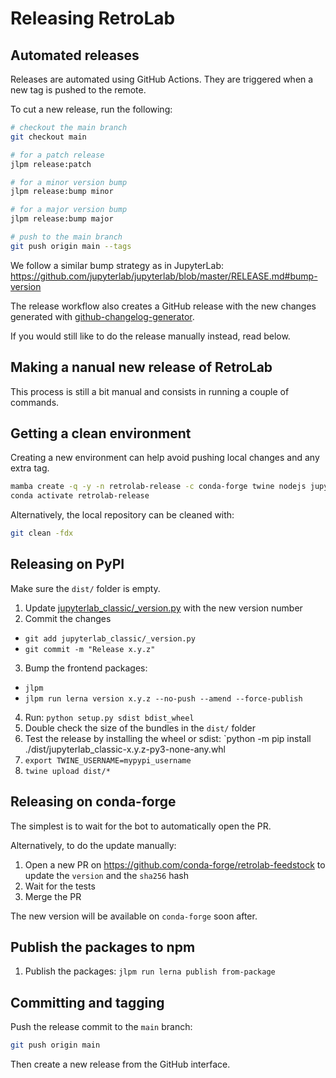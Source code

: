# Releasing RetroLab

## Automated releases

Releases are automated using GitHub Actions. They are triggered when a new tag is pushed to the remote.

To cut a new release, run the following:

```bash
# checkout the main branch
git checkout main

# for a patch release
jlpm release:patch

# for a minor version bump
jlpm release:bump minor

# for a major version bump
jlpm release:bump major

# push to the main branch
git push origin main --tags
```

We follow a similar bump strategy as in JupyterLab: https://github.com/jupyterlab/jupyterlab/blob/master/RELEASE.md#bump-version

The release workflow also creates a GitHub release with the new changes generated with [github-changelog-generator](https://github.com/github-changelog-generator/github-changelog-generator).

If you would still like to do the release manually instead, read below.

## Making a nanual new release of RetroLab

This process is still a bit manual and consists in running a couple of commands.

## Getting a clean environment

Creating a new environment can help avoid pushing local changes and any extra tag.

```bash
mamba create -q -y -n retrolab-release -c conda-forge twine nodejs jupyter-packaging jupyterlab -y
conda activate retrolab-release
```

Alternatively, the local repository can be cleaned with:

```bash
git clean -fdx
```

## Releasing on PyPI

Make sure the `dist/` folder is empty.

1. Update [jupyterlab_classic/\_version.py](./jupyterlab_classic/_version.py) with the new version number
2. Commit the changes

- `git add jupyterlab_classic/_version.py`
- `git commit -m "Release x.y.z"`

3. Bump the frontend packages:

- `jlpm`
- `jlpm run lerna version x.y.z --no-push --amend --force-publish`

4. Run: `python setup.py sdist bdist_wheel`
5. Double check the size of the bundles in the `dist/` folder
6. Test the release by installing the wheel or sdist: `python -m pip install ./dist/jupyterlab_classic-x.y.z-py3-none-any.whl
7. `export TWINE_USERNAME=mypypi_username`
8. `twine upload dist/*`

## Releasing on conda-forge

The simplest is to wait for the bot to automatically open the PR.

Alternatively, to do the update manually:

1. Open a new PR on https://github.com/conda-forge/retrolab-feedstock to update the `version` and the `sha256` hash
2. Wait for the tests
3. Merge the PR

The new version will be available on `conda-forge` soon after.

## Publish the packages to npm

1. Publish the packages: `jlpm run lerna publish from-package`

## Committing and tagging

Push the release commit to the `main` branch:

```bash
git push origin main
```

Then create a new release from the GitHub interface.
